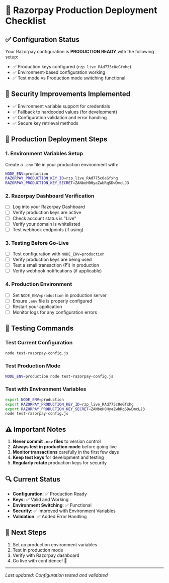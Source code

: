# 🚀 Razorpay Production Deployment Checklist

## ✅ Configuration Status
Your Razorpay configuration is **PRODUCTION READY** with the following setup:
- ✅ Production keys configured (`rzp_live_RAd775c0eGfxhg`)
- ✅ Environment-based configuration working
- ✅ Test mode vs Production mode switching functional

## 🔐 Security Improvements Implemented
- ✅ Environment variable support for credentials
- ✅ Fallback to hardcoded values (for development)
- ✅ Configuration validation and error handling
- ✅ Secure key retrieval methods

## 🚀 Production Deployment Steps

### 1. Environment Variables Setup
Create a `.env` file in your production environment with:
```bash
NODE_ENV=production
RAZORPAY_PRODUCTION_KEY_ID=rzp_live_RAd775c0eGfxhg
RAZORPAY_PRODUCTION_KEY_SECRET=ZANbeH0HyaZwbRqSDwDmcLJ3
```

### 2. Razorpay Dashboard Verification
- [ ] Log into your Razorpay Dashboard
- [ ] Verify production keys are active
- [ ] Check account status is "Live"
- [ ] Verify your domain is whitelisted
- [ ] Test webhook endpoints (if using)

### 3. Testing Before Go-Live
- [ ] Test configuration with `NODE_ENV=production`
- [ ] Verify production keys are being used
- [ ] Test a small transaction (₹1) in production
- [ ] Verify webhook notifications (if applicable)

### 4. Production Environment
- [ ] Set `NODE_ENV=production` in production server
- [ ] Ensure `.env` file is properly configured
- [ ] Restart your application
- [ ] Monitor logs for any configuration errors

## 🧪 Testing Commands

### Test Current Configuration
```bash
node test-razorpay-config.js
```

### Test Production Mode
```bash
NODE_ENV=production node test-razorpay-config.js
```

### Test with Environment Variables
```bash
export NODE_ENV=production
export RAZORPAY_PRODUCTION_KEY_ID=rzp_live_RAd775c0eGfxhg
export RAZORPAY_PRODUCTION_KEY_SECRET=ZANbeH0HyaZwbRqSDwDmcLJ3
node test-razorpay-config.js
```

## ⚠️ Important Notes

1. **Never commit `.env` files** to version control
2. **Always test in production mode** before going live
3. **Monitor transactions** carefully in the first few days
4. **Keep test keys** for development and testing
5. **Regularly rotate** production keys for security

## 🔍 Current Status
- **Configuration**: ✅ Production Ready
- **Keys**: ✅ Valid and Working
- **Environment Switching**: ✅ Functional
- **Security**: ✅ Improved with Environment Variables
- **Validation**: ✅ Added Error Handling

## 🎯 Next Steps
1. Set up production environment variables
2. Test in production mode
3. Verify with Razorpay dashboard
4. Go live with confidence! 🚀

---
*Last updated: Configuration tested and validated*

